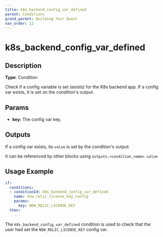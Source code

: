 ```yaml
---
title: k8s_backend_config_var_defined
parent: Conditions
grand_parent: Building Your Quest
nav_order: 12
---
```


# k8s_backend_config_var_defined

## Description

**Type**: Condition

Check if a config variable is set (exists) for the K8s backend app. If a config var exists, it is set on the condition's output.

## Params

- **key:** The config var key.

## Outputs

If a config var exists, its `value` is set by the condition's output.

It can be referenced by other blocks using `outputs.<condition_name>.value`

## Usage Example

```yaml
if:
  conditions:
  - conditionId: k8s_backend_config_var_defined
    name: new_relic_license_key_config
    params:
      key: NEW_RELIC_LICENSE_KEY
  then: 
    ...
```

The `k8s_backend_config_var_defined` condition is used to check that the user had set the `NEW_RELIC_LICENSE_KEY` config var.
